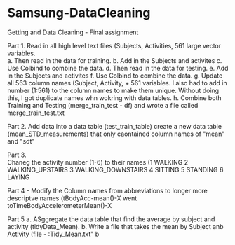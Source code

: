# Samsung-DataCleaning
Getting and Data Cleaning - Final assignment

Part 1. Read in all high level text files (Subjects, Activities, 561 large vector variables.  
 a. Then read in the data for training.
 b. Add in the Subjects and activites
 c. Use Colbind to combine the data.
 d. Then read in the data for testing.
 e. Add in the Subjects and activites
 f. Use Colbind to combine the data.
 g. Update all 563 column names (Subject, Activity, + 561 variables.  I also had to add in number (1:561) to the column names to make them unique.  Without doing this, I got duplicate names whn wokring with data tables.
 h. Combine both Training and Testing (merge_train_test - df) and wrote a file called merge_train_test.txt
 
 Part 2.
 Add data into a data table (test_train_table)
 create a new data table (mean_STD_measurements) that only caontained column names of "mean" and "sdt"
 
 Part 3.  
 Chaneg the activity number (1-6) to their names (1 WALKING
2 WALKING_UPSTAIRS
3 WALKING_DOWNSTAIRS
4 SITTING
5 STANDING
6 LAYING

Part 4 - Modify the Column names from  abbreviations to longer more descriptve names (tBodyAcc-mean()-X went toTimeBodyAccelerometerMean()-X

Part 5 
  a.  ASggregate the data table that find the average by subject and activity (tidyData_Mean).
  b. Write a file that takes the mean by Subject anb Activity (file - :Tidy_Mean.txt"
  b


